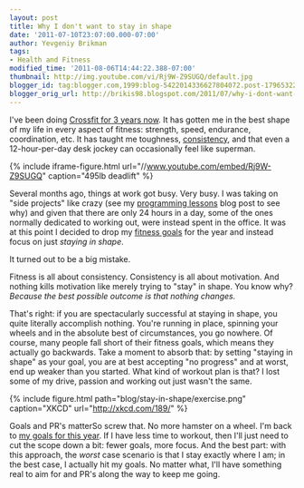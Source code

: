 ```yaml
---
layout: post
title: Why I don't want to stay in shape
date: '2011-07-10T23:07:00.000-07:00'
author: Yevgeniy Brikman
tags:
- Health and Fitness
modified_time: '2011-08-06T14:44:22.388-07:00'
thumbnail: http://img.youtube.com/vi/Rj9W-Z9SUGQ/default.jpg
blogger_id: tag:blogger.com,1999:blog-5422014336627804072.post-1796532276155277827
blogger_orig_url: http://brikis98.blogspot.com/2011/07/why-i-dont-want-to-stay-in-shape.html
---
```


I've been doing [Crossfit for 3 years 
now](http://brikis98.blogspot.com/2008/12/tribute-to-crossfit.html). It has 
gotten me in the best shape of my life in every aspect of fitness: strength, 
speed, endurance, coordination, etc. It has taught me toughness, 
[consistency](http://brikis98.blogspot.com/2011/07/30-day-blog-fitness-challenge.html), 
and that even a 12-hour-per-day desk jockey can occasionally feel like 
superman. 

{% include iframe-figure.html url="//www.youtube.com/embed/Rj9W-Z9SUGQ" caption="495lb deadlift" %}

Several months ago, things at work got busy. Very busy. I was taking on "side 
projects" like crazy (see my [programming 
lessons](http://brikis98.blogspot.com/2011/07/programming-lessons-i-wish-i-knew-when.html) 
blog post to see why) and given that there are only 24 hours in a day, some of 
the ones normally dedicated to working out, were instead spent in the office. 
It was at this point I decided to drop my [fitness 
goals](http://brikis98.blogspot.com/2011/01/2011-goals.html) for the year and 
instead focus on just *staying in shape*. 

It turned out to be a big mistake. 

Fitness is all about consistency. Consistency is all about motivation. And 
nothing kills motivation like merely trying to "stay" in shape. You know why?
*Because the best possible outcome is that nothing changes.* 

That's right: if you are spectacularly successful at staying in shape, you 
quite literally accomplish nothing. You're running in place, spinning your 
wheels and in the absolute best of circumstances, you go nowhere. Of course, 
many people fall short of their fitness goals, which means they actually go 
backwards. Take a moment to absorb that: by setting "staying in shape" as your 
goal, you are at best accepting "no progress" and at worst, end up weaker than 
you started. What kind of workout plan is that? I lost some of my drive, 
passion and working out just wasn't the same. 

{% include figure.html path="blog/stay-in-shape/exercise.png" caption="XKCD" url="http://xkcd.com/189/" %}

Goals and PR's matterSo screw that. No more hamster on a wheel. I'm 
back to [my goals for this year](http://brikis98.blogspot.com/2011/01/2011-goals.html). If I have less 
time to workout, then I'll just need to cut the scope down a bit: fewer goals, 
more focus. And the best part: with this approach, the *worst* case scenario 
is that I stay exactly where I am; in the best case, I actually hit my goals. 
No matter what, I'll have something real to aim for and PR's along the way to 
keep me going. 
